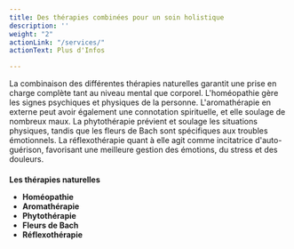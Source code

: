```yaml
---
title: Des thérapies combinées pour un soin holistique
description: ''
weight: "2"
actionLink: "/services/"
actionText: Plus d'Infos

---
```

La combinaison des différentes thérapies naturelles garantit une prise en charge complète tant au niveau mental que corporel. L'homéopathie gère les signes psychiques et physiques de la personne. L'aromathérapie en externe peut avoir également une connotation spirituelle, et elle soulage de nombreux maux. La phytothérapie prévient et soulage les situations physiques, tandis que les fleurs de Bach sont spécifiques aux troubles émotionnels. La réflexothérapie quant à elle agit comme incitatrice d'auto-guérison, favorisant une meilleure gestion des émotions, du stress et des douleurs.

<h4 class = "title is-spaced text-color-blue"> Les thérapies naturelles 

* Homéopathie
* Aromathérapie
* Phytothérapie
* Fleurs de Bach
* Réflexothérapie